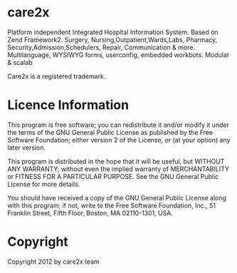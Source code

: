 care2x
======

Platform independent Integrated Hospital Information System. Based on Zend Framework2. Surgery, Nursing,Outpatient,Wards,Labs, Pharmacy, Security,Admission,Schedulers, Repair, Communication &amp; more. Multilanguage, WYSIWYG forms, userconfig, embedded workbots. Modular &amp; scalab

Care2x is a registered trademark. 

Licence Information
===================
This program is free software; you can redistribute it and/or modify
it under the terms of the GNU General Public License as published by
the Free Software Foundation; either version 2 of the License, or
(at your option) any later version.

This program is distributed in the hope that it will be useful,
but WITHOUT ANY WARRANTY; without even the implied warranty of
MERCHANTABILITY or FITNESS FOR A PARTICULAR PURPOSE.  See the
GNU General Public License for more details.

You should have received a copy of the GNU General Public License
along with this program; if not, write to the Free Software
Foundation, Inc., 51 Franklin Street, Fifth Floor, Boston,
MA 02110-1301, USA.

Copyright
=========
Copyright 2012 by care2x team 


